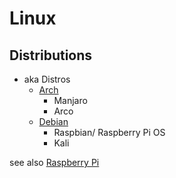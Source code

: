 # Linux

## Distributions
* aka Distros
    - [Arch](Arch.md)
        + Manjaro
        + Arco
    - [Debian](Debian.md)
        + Raspbian/ Raspberry Pi OS
        + Kali

see also [Raspberry Pi](RaspberryPi.md)
